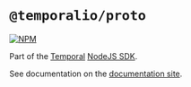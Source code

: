 # `@temporalio/proto`

[![NPM](https://img.shields.io/npm/v/@temporalio/proto)](https://www.npmjs.com/package/@temporalio/proto)

Part of the [Temporal](https://temporal.io) [NodeJS SDK](https://www.npmjs.com/package/temporalio).

See documentation on the [documentation site](https://docs.temporal.io/docs/nodejs-sdk-overview).
